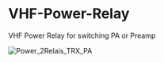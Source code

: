 # VHF-Power-Relay
VHF Power Relay for switching PA or Preamp


![Power_2Relais_TRX_PA](https://github.com/CT7ABA/VHF-Power-Relay/assets/26884406/234075b5-62dc-4573-86e2-9b8942a70df5)
